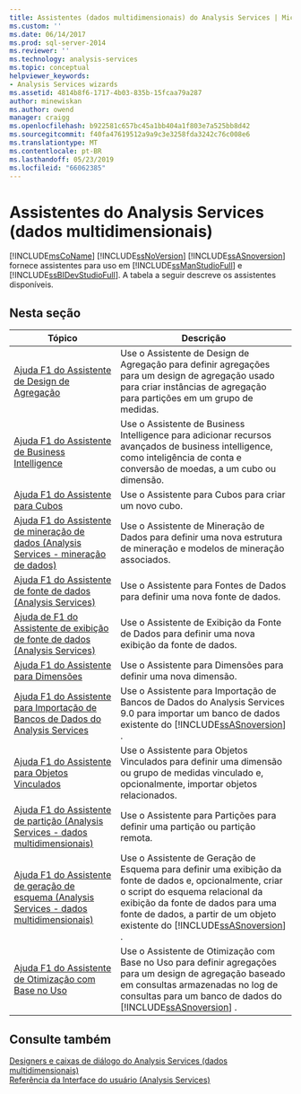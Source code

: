 ```yaml
---
title: Assistentes (dados multidimensionais) do Analysis Services | Microsoft Docs
ms.custom: ''
ms.date: 06/14/2017
ms.prod: sql-server-2014
ms.reviewer: ''
ms.technology: analysis-services
ms.topic: conceptual
helpviewer_keywords:
- Analysis Services wizards
ms.assetid: 4814b8f6-1717-4b03-835b-15fcaa79a287
author: minewiskan
ms.author: owend
manager: craigg
ms.openlocfilehash: b922581c657bc45a1bb404a1f803e7a525bb8d42
ms.sourcegitcommit: f40fa47619512a9a9c3e3258fda3242c76c008e6
ms.translationtype: MT
ms.contentlocale: pt-BR
ms.lasthandoff: 05/23/2019
ms.locfileid: "66062385"
---
```

# <a name="analysis-services-wizards-multidimensional-data"></a>Assistentes do Analysis Services (dados multidimensionais)
  [!INCLUDE[msCoName](../includes/msconame-md.md)] [!INCLUDE[ssNoVersion](../includes/ssnoversion-md.md)] [!INCLUDE[ssASnoversion](../includes/ssasnoversion-md.md)] fornece assistentes para uso em [!INCLUDE[ssManStudioFull](../includes/ssmanstudiofull-md.md)] e [!INCLUDE[ssBIDevStudioFull](../includes/ssbidevstudiofull-md.md)]. A tabela a seguir descreve os assistentes disponíveis.  
  
## <a name="in-this-section"></a>Nesta seção  
  
|Tópico|Descrição|  
|-----------|-----------------|  
|[Ajuda F1 do Assistente de Design de Agregação](aggregation-design-wizard-f1-help.md)|Use o Assistente de Design de Agregação para definir agregações para um design de agregação usado para criar instâncias de agregação para partições em um grupo de medidas.|  
|[Ajuda F1 do Assistente de Business Intelligence](business-intelligence-wizard-f1-help.md)|Use o Assistente de Business Intelligence para adicionar recursos avançados de business intelligence, como inteligência de conta e conversão de moedas, a um cubo ou dimensão.|  
|[Ajuda F1 do Assistente para Cubos](cube-wizard-f1-help.md)|Use o Assistente para Cubos para criar um novo cubo.|  
|[Ajuda F1 do Assistente de mineração de dados &#40;Analysis Services - mineração de dados&#41;](data-mining-wizard-f1-help-analysis-services-data-mining.md)|Use o Assistente de Mineração de Dados para definir uma nova estrutura de mineração e modelos de mineração associados.|  
|[Ajuda F1 do Assistente de fonte de dados &#40;Analysis Services&#41;](data-source-wizard-f1-help-analysis-services.md)|Use o Assistente para Fontes de Dados para definir uma nova fonte de dados.|  
|[Ajuda de F1 do Assistente de exibição de fonte de dados &#40;Analysis Services&#41;](data-source-view-wizard-f1-help-analysis-services.md)|Use o Assistente de Exibição da Fonte de Dados para definir uma nova exibição da fonte de dados.|  
|[Ajuda F1 do Assistente para Dimensões](dimension-wizard-f1-help.md)|Use o Assistente para Dimensões para definir uma nova dimensão.|  
|[Ajuda F1 do Assistente para Importação de Bancos de Dados do Analysis Services](import-analysis-services-database-wizard-f1-help.md)|Use o Assistente para Importação de Bancos de Dados do Analysis Services 9.0 para importar um banco de dados existente do [!INCLUDE[ssASnoversion](../includes/ssasnoversion-md.md)] .|  
|[Ajuda F1 do Assistente para Objetos Vinculados](linked-object-wizard-f1-help.md)|Use o Assistente para Objetos Vinculados para definir uma dimensão ou grupo de medidas vinculado e, opcionalmente, importar objetos relacionados.|  
|[Ajuda F1 do Assistente de partição &#40;Analysis Services - dados multidimensionais&#41;](partition-wizard-f1-help-analysis-services-multidimensional-data.md)|Use o Assistente para Partições para definir uma partição ou partição remota.|  
|[Ajuda F1 do Assistente de geração de esquema &#40;Analysis Services - dados multidimensionais&#41;](schema-generation-wizard-f1-help-analysis-services-multidimensional-data.md)|Use o Assistente de Geração de Esquema para definir uma exibição da fonte de dados e, opcionalmente, criar o script do esquema relacional da exibição da fonte de dados para uma fonte de dados, a partir de um objeto existente do [!INCLUDE[ssASnoversion](../includes/ssasnoversion-md.md)] .|  
|[Ajuda F1 do Assistente de Otimização com Base no Uso](usage-based-optimization-wizard-f1-help.md)|Use o Assistente de Otimização com Base no Uso para definir agregações para um design de agregação baseado em consultas armazenadas no log de consultas para um banco de dados do [!INCLUDE[ssASnoversion](../includes/ssasnoversion-md.md)] .|  
  
## <a name="see-also"></a>Consulte também  
 [Designers e caixas de diálogo do Analysis Services &#40;dados multidimensionais&#41;](analysis-services-designers-and-dialog-boxes-multidimensional-data.md)   
 [Referência da Interface do usuário &#40;Analysis Services&#41;](user-interface-reference-analysis-services.md)  
  
  
